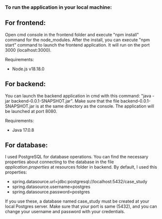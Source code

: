 ### To run the application in your local machine:

## For frontend:

Open cmd console in the frontend folder and execute "npm install" command for the node_modules.
After the install, you can execute "npm start" command to launch the frontend application. It will run on the port 3000 (localhost:3000).

Requirements:
- Node.js v18.18.0


## For backend:

You can launch the backend application in cmd with this command: "java -jar backend-0.0.1-SNAPSHOT.jar". Make sure that the file
backend-0.0.1-SNAPSHOT.jar is at the same directory as the console.
The application will be launched at port 8080.

Requirements:
- Java 17.0.8


## For database:

I used PostgreSQL for database operations. You can find the necessary properties about connecting to the database
in the file *application.properties* at resources folder in backend. By default, I used this properties:


- spring.datasource.url=jdbc:postgresql://localhost:5432/case_study
- spring.datasource.username=postgres
- spring.datasource.password=postgres


If you use these, a database named case_study must be created at your local Postgres server. Make sure that your port is 
same (5432), and you can change your username and password with your credentials.
